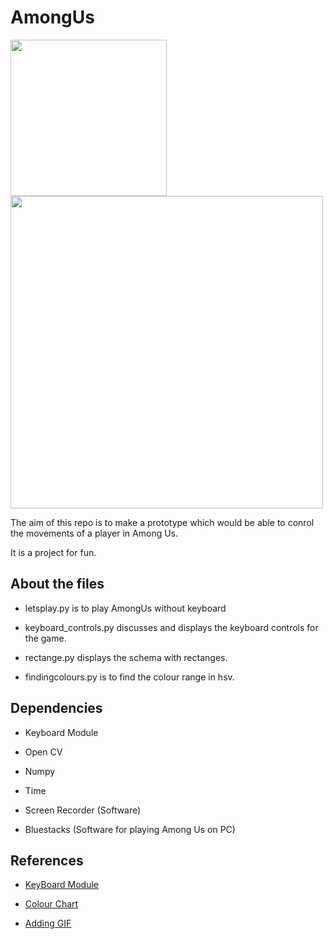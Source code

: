 # AmongUs

<img src="https://i.ibb.co/4g8RSxW/image-1.png" width="250"/> <img src="https://github.com/bhav09/AmongUs/blob/main/amongus.gif" width="500"/>


The aim of this repo is to make a prototype which would be able to conrol the movements of a player in Among Us.

It is a project for fun. 

## About the files

* letsplay.py is to play AmongUs without keyboard

* keyboard_controls.py discusses and displays the keyboard controls for the game.

* rectange.py displays the schema with rectanges.

* findingcolours.py is to find the colour range in hsv.

## Dependencies

* Keyboard Module

* Open CV

* Numpy

* Time

* Screen Recorder (Software)

* Bluestacks (Software for playing Among Us on PC)

## References

* [KeyBoard Module](https://www.tutorialspoint.com/keyboard-module-in-python)

* [Colour Chart](https://stackoverflow.com/questions/10948589/choosing-the-correct-upper-and-lower-hsv-boundaries-for-color-detection-withcv)

* [Adding GIF](https://stackoverflow.com/questions/34341808/is-there-a-way-to-add-a-gif-to-a-markdown-file)

